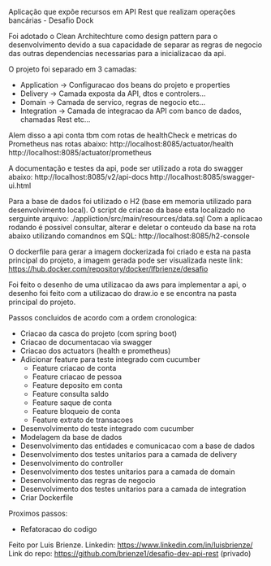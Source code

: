 Aplicação que expõe recursos em API Rest que realizam operações bancárias - Desafio Dock

Foi adotado o Clean Architechture como design pattern para o desenvolvimento devido a sua capacidade de separar as regras de negocio das outras dependencias necessarias para a inicializacao da api.

O projeto foi separado em 3 camadas:
   *  Application -> Configuracao dos beans do projeto e properties
   *  Delivery -> Camada exposta da API, dtos e controlers...
   *  Domain -> Camada de servico, regras de negocio etc...
   *  Integration -> Camada de integracao da API com banco de dados, chamadas Rest etc...

Alem disso a api conta tbm com rotas de healthCheck e metricas do Prometheus nas rotas abaixo:
http://localhost:8085/actuator/health
http://localhost:8085/actuator/prometheus

A documentação e testes da api, pode ser utilizado a rota do swagger abaixo:
http://localhost:8085/v2/api-docs
http://localhost:8085/swagger-ui.html

Para a base de dados foi utilizado o H2 (base em memoria utilizado para desenvolvimento local). 
O script de criacao da base esta localizado no serguinte arquivo: ./appliction/src/main/resources/data.sql
Com a aplicacao rodando é possivel consultar, alterar e deletar o conteudo da base na rota abaixo utilizando comandnos em SQL:
http://localhost:8085/h2-console

O dockerfile para gerar a imagem dockerizada foi criado e esta na pasta principal do projeto, a imagem gerada pode ser visualizada neste link:
https://hub.docker.com/repository/docker/lfbrienze/desafio

Foi feito o desenho de uma utilizacao da aws para implementar a api, o desenho foi feito com a utilizacao do draw.io e se encontra na pasta principal do projeto.

Passos concluidos de acordo com a ordem cronologica:

*  Criacao da casca do projeto (com spring boot)
*  Criacao de documentacao via swagger
*  Criacao dos actuators (health e prometheus)
*  Adicionar feature para teste integrado com cucumber
	- Feature criacao de conta
	- Feature criacao de pessoa
	- Feature deposito em conta
	- Feature consulta saldo
	- Feature saque de conta
	- Feature bloqueio de conta
	- Feature extrato de transacoes
*  Desenvolvimento do teste integrado com cucumber
*  Modelagem da base de dados
*  Desenvolvimento das entidades e comunicacao com a base de dados
*  Desenvolvimento dos testes unitarios para a camada de delivery
*  Desenvolvimento do controller
*  Desenvolvimento dos testes unitarios para a camada de domain
*  Desenvolvimento das regras de negocio
*  Desenvolvimento dos testes unitarios para a camada de integration
*  Criar Dockerfile

Proximos passos:

*  Refatoracao do codigo

Feito por Luis Brienze. 
Linkedin: https://www.linkedin.com/in/luisbrienze/
Link do repo: https://github.com/brienze1/desafio-dev-api-rest (privado)